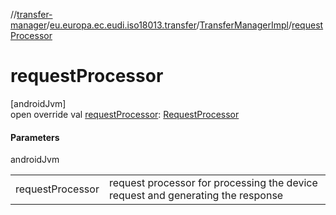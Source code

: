 //[transfer-manager](../../../index.md)/[eu.europa.ec.eudi.iso18013.transfer](../index.md)/[TransferManagerImpl](index.md)/[requestProcessor](request-processor.md)

# requestProcessor

[androidJvm]\
open override val [requestProcessor](request-processor.md): [RequestProcessor](../../eu.europa.ec.eudi.iso18013.transfer.response/-request-processor/index.md)

#### Parameters

androidJvm

| | |
|---|---|
| requestProcessor | request processor for processing the device request and generating the response |
